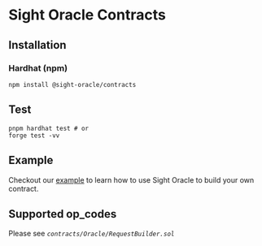 # Sight Oracle Contracts

## Installation
### Hardhat (npm)
```shell
npm install @sight-oracle/contracts
```

## Test

```shell
pnpm hardhat test # or
forge test -vv
```

## Example

Checkout our [example](https://github.com/sight-ai/sight-oracle-contract-example-hardhat) to learn how to use Sight Oracle to build your own contract.

## Supported op_codes
Please see _`contracts/Oracle/RequestBuilder.sol`_

